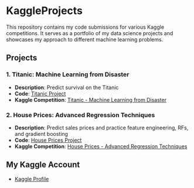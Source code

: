 # KaggleProjects

This repository contains my code submissions for various Kaggle competitions. It serves as a portfolio of my data science projects and showcases my approach to different machine learning problems.

## Projects

### 1. Titanic: Machine Learning from Disaster

- **Description**: Predict survival on the Titanic
- **Code**: [Titanic Project](https://github.com/Gall-ardo/KaggleProjects/Titanic/notebooks/main.ipynb)
- **Kaggle Competition**: [Titanic - Machine Learning from Disaster](https://www.kaggle.com/c/titanic)

### 2. House Prices: Advanced Regression Techniques

- **Description**: Predict sales prices and practice feature engineering, RFs, and gradient boosting
- **Code**: [House Prices Project](https://github.com/Gall-ardo/KaggleProjects/HousePrices/notebooks/main.ipynb)
- **Kaggle Competition**: [House Prices - Advanced Regression Techniques](https://www.kaggle.com/c/house-prices-advanced-regression-techniques)


## My Kaggle Account 

- [Kaggle Profile](https://www.kaggle.com/halilardazongun)